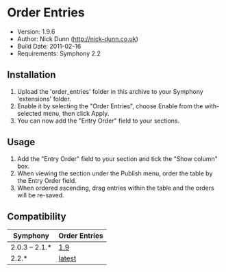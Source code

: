 # Order Entries

* Version: 1.9.6
* Author: Nick Dunn (http://nick-dunn.co.uk)
* Build Date: 2011-02-16
* Requirements: Symphony 2.2

## Installation

1. Upload the 'order_entries' folder in this archive to your Symphony 'extensions' folder.
2. Enable it by selecting the "Order Entries", choose Enable from the with-selected menu, then click Apply.
3. You can now add the "Entry Order" field to your sections.

## Usage

1. Add the "Entry Order" field to your section and tick the "Show column" box.
2. When viewing the section under the Publish menu, order the table by the Entry Order field.
3. When ordered ascending, drag entries within the table and the orders will be re-saved.

## Compatibility

Symphony | Order Entries
------------- | -------------
2.0.3 – 2.1.* | [1.9](https://github.com/nickdunn/order_entries/commits/1.9)
2.2.* | [latest](https://github.com/nickdunn/order_entries)